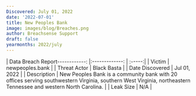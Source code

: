 ```yaml
---
Discovered: July 01, 2022
date: '2022-07-01'
title: New Peoples Bank
image: images/blog/Breaches.png
author: Breachsense Support
draft: false
yearmonths: 2022/july
---
```


| Data Breach Report------------:     |:-------------:    | :-----:|
| Victim      | newpeoples.bank      | 
| Threat Actor      | Black Basta      | 
| Date Discovered      | Jul 01, 2022      | 
| Description      | New Peoples Bank is a community bank with 20 offices serving southwestern Virginia, southern West Virginia, northeastern Tennessee and western North Carolina.      | 
| Leak Size      | N/A      | 

